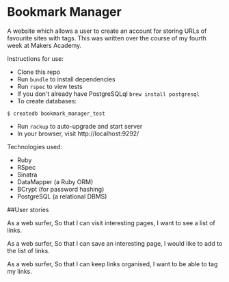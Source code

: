 # Bookmark Manager

A website which allows a user to create an account for storing URLs of favourite sites with tags. This was written over the course of my fourth week at Makers Academy.


Instructions for use:
- Clone this repo
- Run ```bundle``` to install dependencies
- Run ```rspec``` to view tests
- If you don't already have PostgreSQLql ```brew install postgresql```
- To create databases:
```$ createdb bookmark_manager_development
$ createdb bookmark_manager_test
```
- Run ```rackup``` to auto-upgrade and start server
- In your browser, visit http://localhost:9292/

Technologies used:
- Ruby
- RSpec
- Sinatra
- DataMapper (a Ruby ORM)
- BCrypt (for password hashing)
- PostgreSQL (a relational DBMS)


##User stories

As a web surfer,
So that I can visit interesting pages,
I want to see a list of links.

As a web surfer,
So that I can save an interesting page,
I would like to add to the list of links.

As a web surfer,
So that I can keep links organised,
I want to be able to tag my links.
